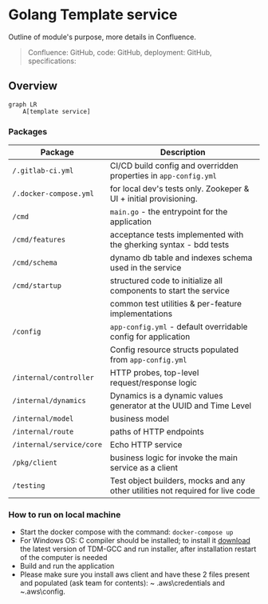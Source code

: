 # Golang Template service

Outline of module's purpose, more details in Confluence.
> Confluence:
> GitHub, code:
> GitHub, deployment:
> GitHub, specifications:

## Overview


```mermaid
graph LR
    A[template service]
```

### Packages

| Package                  | Description                                                                    |
|--------------------------|--------------------------------------------------------------------------------|
| `/.gitlab-ci.yml`        | CI/CD build config and overridden properties in `app-config.yml`               |
| `/.docker-compose.yml`   | for local dev's tests only. Zookeper & UI + initial provisioning.              |
| `/cmd`                   | `main.go` - the entrypoint for the application                                 |
| `/cmd/features`          | acceptance tests implemented with the gherking syntax - bdd tests              |
| `/cmd/schema`            | dynamo db table and indexes schema used in the service                         |
| `/cmd/startup`           | structured code to initialize all components to start the service              |
|                          | common test utilities & per-feature implementations                            |
| `/config`                | `app-config.yml` - default overridable config for application                  |
|                          | Config resource structs populated from `app-config.yml`                        |
| `/internal/controller`   | HTTP probes, top-level request/response logic                                  |
| `/internal/dynamics`     | Dynamics is a dynamic values generator at the UUID and Time Level              |
| `/internal/model`        | business model                                                                 |
| `/internal/route`        | paths of HTTP endpoints                                                        |
| `/internal/service/core` | Echo HTTP service                                                              |
| `/pkg/client`            | business logic for invoke the main service as a client                         |
| `/testing`               | Test object builders, mocks and any other utilities not required for live code |

### How to run on local machine

* Start the docker compose with the command: ``docker-compose up``
* For Windows OS: C compiler should be installed; to install it [download](https://jmeubank.github.io/tdm-gcc/) the
  latest version of TDM-GCC and run installer, after installation restart of the computer is needed
* Build and run the application
* Please make sure you install aws client and have these 2 files present and populated (ask team for contents): ~
  \.aws\credentials and ~\.aws\config.
